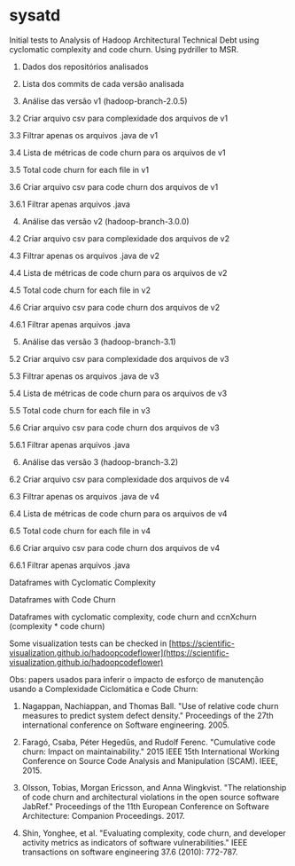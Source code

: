 # sysatd
Initial tests to Analysis of Hadoop Architectural Technical Debt using cyclomatic complexity and code churn. Using pydriller to MSR. 

1. Dados dos repositórios analisados    

2. Lista dos commits de cada versão analisada

3. Análise das versão v1 (hadoop-branch-2.0.5)

3.2 Criar arquivo csv para complexidade dos arquivos de v1

3.3 Filtrar apenas os arquivos .java de v1

3.4 Lista de métricas de code churn para os arquivos de v1

3.5 Total code churn for each file in v1

3.6 Criar arquivo csv para code churn dos arquivos de v1

3.6.1 Filtrar apenas arquivos .java

4. Análise das versão v2 (hadoop-branch-3.0.0)

4.2 Criar arquivo csv para complexidade dos arquivos de v2

4.3 Filtrar apenas os arquivos .java de v2

4.4 Lista de métricas de code churn para os arquivos de v2

4.5 Total code churn for each file in v2

4.6 Criar arquivo csv para code churn dos arquivos de v2

4.6.1 Filtrar apenas arquivos .java

5. Análise das versão 3 (hadoop-branch-3.1)

5.2 Criar arquivo csv para complexidade dos arquivos de v3

5.3 Filtrar apenas os arquivos .java de v3

5.4 Lista de métricas de code churn para os arquivos de v3

5.5 Total code churn for each file in v3

5.6 Criar arquivo csv para code churn dos arquivos de v3

5.6.1 Filtrar apenas arquivos .java

6. Análise das versão 3 (hadoop-branch-3.2)

6.2 Criar arquivo csv para complexidade dos arquivos de v4

6.3 Filtrar apenas os arquivos .java de v4

6.4 Lista de métricas de code churn para os arquivos de v4

6.5 Total code churn for each file in v4

6.6 Criar arquivo csv para code churn dos arquivos de v4

6.6.1 Filtrar apenas arquivos .java

Dataframes with Cyclomatic Complexity

Dataframes with Code Churn

Dataframes with cyclomatic complexity, code churn and ccnXchurn (complexity * code churn) 

Some visualization tests can be checked in [https://scientific-visualization.github.io/hadoopcodeflower](https://scientific-visualization.github.io/hadoopcodeflower)

Obs: papers usados para inferir o impacto de esforço de manutenção usando a Complexidade Ciclomática e Code Churn:

1. Nagappan, Nachiappan, and Thomas Ball. "Use of relative code churn measures to predict system defect density." Proceedings of the 27th international conference on Software engineering. 2005.

2. Faragó, Csaba, Péter Hegedűs, and Rudolf Ferenc. "Cumulative code churn: Impact on maintainability." 2015 IEEE 15th International Working Conference on Source Code Analysis and Manipulation (SCAM). IEEE, 2015.

3. Olsson, Tobias, Morgan Ericsson, and Anna Wingkvist. "The relationship of code churn and architectural violations in the open source software JabRef." Proceedings of the 11th European Conference on Software Architecture: Companion Proceedings. 2017.

4. Shin, Yonghee, et al. "Evaluating complexity, code churn, and developer activity metrics as indicators of software vulnerabilities." IEEE transactions on software engineering 37.6 (2010): 772-787.
